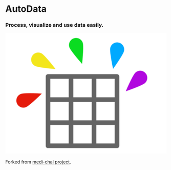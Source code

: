 # AutoData

### Process, visualize and use data easily.

![logo](logo_autodata.png)

Forked from [medi-chal project](https://github.com/Didayolo/medi-chal).

